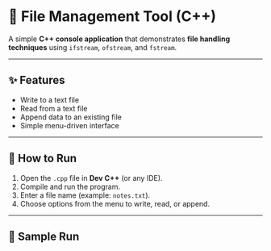 # 📂 File Management Tool (C++)

A simple **C++ console application** that demonstrates **file handling techniques** using `ifstream`, `ofstream`, and `fstream`.

---

## ✨ Features
- Write to a text file
- Read from a text file
- Append data to an existing file
- Simple menu-driven interface

---

## 🚀 How to Run
1. Open the `.cpp` file in **Dev C++** (or any IDE).
2. Compile and run the program.
3. Enter a file name (example: `notes.txt`).
4. Choose options from the menu to write, read, or append.

---

## 📌 Sample Run

